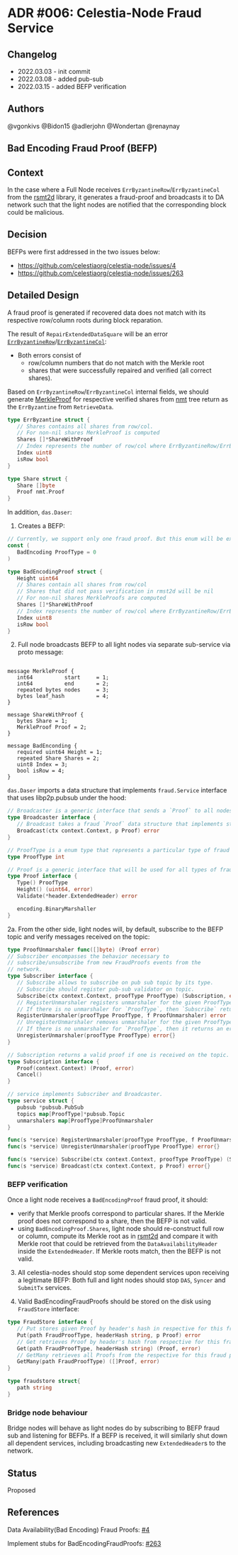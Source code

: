 # ADR #006: Celestia-Node Fraud Service

## Changelog

- 2022.03.03 - init commit
- 2022.03.08 - added pub-sub
- 2022.03.15 - added BEFP verification

## Authors

@vgonkivs @Bidon15 @adlerjohn @Wondertan @renaynay
 
## Bad Encoding Fraud Proof (BEFP)
## Context

In the case where a Full Node receives `ErrByzantineRow`/`ErrByzantineCol` from the [rsmt2d](https://github.com/celestiaorg/rsmt2d) library, it generates a fraud-proof and broadcasts it to DA network such that the light nodes are notified that the corresponding block could be malicious.

## Decision

BEFPs were first addressed in the two issues below:

- https://github.com/celestiaorg/celestia-node/issues/4
- https://github.com/celestiaorg/celestia-node/issues/263

## Detailed Design
A fraud proof is generated if recovered data does not match with its respective row/column roots during block reparation. 

The result of `RepairExtendedDataSquare` will be an error [`ErrByzantineRow`](https://github.com/celestiaorg/rsmt2d/blob/f34ec414859fc834835ea97ed54300404eec1ac5/extendeddatacrossword.go#L18-L22)/[`ErrByzantineCol`](https://github.com/celestiaorg/rsmt2d/blob/f34ec414859fc834835ea97ed54300404eec1ac5/extendeddatacrossword.go#L28-L32):

- Both errors consist of 
  - row/column numbers that do not match with the Merkle root
  - shares that were successfully repaired and verified (all correct shares).

Based on `ErrByzantineRow`/`ErrByzantineCol` internal fields, we should generate [MerkleProof](https://github.com/celestiaorg/nmt/blob/e381b44f223e9ac570a8d59bbbdbb2d5a5f1ad5f/proof.go#L17) for respective verified shares from [nmt](https://github.com/celestiaorg/nmt) tree return as the `ErrByzantine` from `RetrieveData`. 

```go
type ErrByzantine struct {
   // Shares contains all shares from row/col.
   // For non-nil shares MerkleProof is computed
   Shares []*ShareWithProof
   // Index represents the number of row/col where ErrByzantineRow/ErrByzantineColl occurred.
   Index uint8
   isRow bool
}

type Share struct {
   Share []byte
   Proof nmt.Proof
}
```

In addition, `das.Daser`:

1. Creates a BEFP:

```go
// Currently, we support only one fraud proof. But this enum will be extended in the future with other
const (
   BadEncoding ProofType = 0
)

type BadEncodingProof struct {
   Height uint64
   // Shares contain all shares from row/col
   // Shares that did not pass verification in rmst2d will be nil
   // For non-nil shares MerkleProofs are computed
   Shares []*ShareWithProof
   // Index represents the number of row/col where ErrByzantineRow/ErrByzantineColl occurred
   Index uint8
   isRow bool
}
```

2. Full node broadcasts BEFP to all light nodes via separate sub-service via proto message:

```proto3

message MerkleProof {
   int64          start     = 1;
   int64          end       = 2;
   repeated bytes nodes     = 3;
   bytes leaf_hash          = 4;
}

message ShareWithProof {
   bytes Share = 1;
   MerkleProof Proof = 2;
}

message BadEnconding {
   required uint64 Height = 1;
   repeated Share Shares = 2;
   uint8 Index = 3;
   bool isRow = 4;
}
```

`das.Daser` imports a data structure that implements `fraud.Service` interface that uses libp2p.pubsub under the hood:

```go
// Broadcaster is a generic interface that sends a `Proof` to all nodes subscribed on the Broadcaster's topic.
type Broadcaster interface {
   // Broadcast takes a fraud `Proof` data structure that implements standard BinaryMarshal interface and broadcasts it to all subscribed peers.
   Broadcast(ctx context.Context, p Proof) error
}
```

```go
// ProofType is a enum type that represents a particular type of fraud proof.
type ProofType int

// Proof is a generic interface that will be used for all types of fraud proofs in the network.
type Proof interface {
   Type() ProofType
   Height() (uint64, error)
   Validate(*header.ExtendedHeader) error

   encoding.BinaryMarshaller
}
```

2a. From the other side, light nodes will, by default, subscribe to the BEFP topic and verify messages received on the topic:

```go
type ProofUnmarshaler func([]byte) (Proof error)
// Subscriber encompasses the behavior necessary to
// subscribe/unsubscribe from new FraudProofs events from the
// network.
type Subscriber interface {
   // Subscribe allows to subscribe on pub sub topic by its type.
   // Subscribe should register pub-sub validator on topic.
   Subscribe(ctx context.Context, proofType ProofType) (Subscription, error)
   // RegisterUnmarshaler registers unmarshaler for the given ProofType.
   // If there is no unmarshaler for `ProofType`, then `Subscribe` returns an error.
   RegisterUnmarshaler(proofType ProofType, f ProofUnmarshaler) error
   // UnregisterUnmarshaler removes unmarshaler for the given ProofType.
   // If there is no unmarshaler for `ProofType`, then it returns an error.
   UnregisterUnmarshaler(proofType ProofType) error{}
}
```

```go
// Subscription returns a valid proof if one is received on the topic.
type Subscription interface {
   Proof(context.Context) (Proof, error)
   Cancel()
}
```

```go
// service implements Subscriber and Broadcaster.
type service struct {
   pubsub *pubsub.PubSub
   topics map[ProofType]*pubsub.Topic
   unmarshalers map[ProofType]ProofUnmarshaler
}

func(s *service) RegisterUnmarshaler(proofType ProofType, f ProofUnmarshaler) error{}
func(s *service) UnregisterUnmarshaler(proofType ProofType) error{}

func(s *service) Subscribe(ctx context.Context, proofType ProofType) (Subscription, error){}
func(s *service) Broadcast(ctx context.Context, p Proof) error{}
```
### BEFP verification
Once a light node receives a `BadEncodingProof` fraud proof, it should:
* verify that Merkle proofs correspond to particular shares. If the Merkle proof does not correspond to a share, then the BEFP is not valid.
* using `BadEncodingProof.Shares`, light node should re-construct full row or column, compute its Merkle root as in [rsmt2d](https://github.com/celestiaorg/rsmt2d/blob/ac0f1e1a51bf7b5420965fb7c35fa32a56e02292/extendeddatacrossword.go#L410) and compare it with Merkle root that could be retrieved from the `DataAvailabilityHeader` inside the `ExtendedHeader`. If Merkle roots match, then the BEFP is not valid.

3. All celestia-nodes should stop some dependent services upon receiving a legitimate BEFP:
Both full and light nodes should stop `DAS`, `Syncer` and `SubmitTx` services.

4. Valid BadEncodingFraudProofs should be stored on the disk using `FraudStore` interface:

```go
type FraudStore interface {
   // Put stores given Proof by header's hash in respective for this fraud proof directory
   Put(path FraudProofType, headerHash string, p Proof) error
   // Get retrieves Proof by header's hash from respective for this fraud proof directory
   Get(path FraudProofType, headerHash string) (Proof, error)
   // GetMany retrieves all Proofs from the respective for this fraud proof directory
   GetMany(path FraudProofType) ([]Proof, error)
}

type fraudstore struct{
   path string
}
```
### Bridge node behaviour
Bridge nodes will behave as light nodes do by subscribing to BEFP fraud sub and listening for BEFPs. If a BEFP is received, it will similarly shut down all dependent services, including broadcasting new `ExtendedHeader`s to the network.

## Status
Proposed

## References

Data Availability(Bad Encoding) Fraud Proofs: [#4](https://github.com/celestiaorg/celestia-node/issues/4)
   
Implement stubs for BadEncodingFraudProofs: [#263](https://github.com/celestiaorg/celestia-node/issues/263) 
